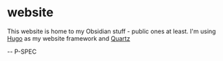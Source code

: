 # website

This website is home to my Obsidian stuff - public ones at least. I'm using [Hugo](https://gohugo.io) as my website framework and [Quartz](https://github.com/jackyzha0/quartz)

--
P-SPEC
